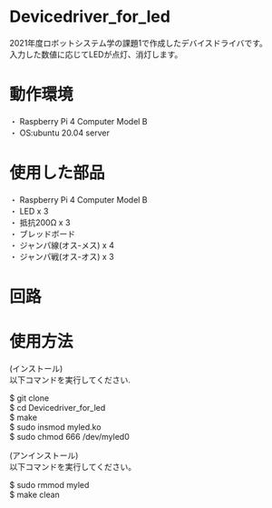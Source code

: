 # Devicedriver_for_led
2021年度ロボットシステム学の課題1で作成したデバイスドライバです。  
入力した数値に応じてLEDが点灯、消灯します。

# 動作環境
・ Raspberry Pi 4 Computer Model B  
・ OS:ubuntu 20.04 server  

# 使用した部品
・ Raspberry Pi 4 Computer Model B  
・ LED x 3  
・ 抵抗200Ω x 3  
・ ブレッドボード  
・ ジャンパ線(オス-メス) x 4  
・ ジャンパ戦(オス-オス) x 3

# 回路


# 使用方法
(インストール)  
以下コマンドを実行してください.  

  
  $ git clone   
  $ cd Devicedriver_for_led  
  $ make  
  $ sudo insmod myled.ko  
  $ sudo chmod 666 /dev/myled0  
  
(アンインストール)  
以下コマンドを実行してください。  
  
  $ sudo rmmod myled  
  $ make clean
    

# 

#
